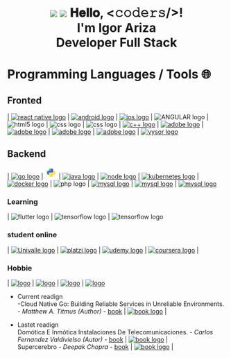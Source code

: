 <h1 align="center">
  <a target="_blank">
<img src="[https://user-images.githubusercontent.com/18409088/129069754-c41e7b3a-8e6c-4a6d-a558-648e7203139f.gif](https://user-images.githubusercontent.com/18409088/205685322-0045555e-f6f4-44c8-864b-0c6481966dec.gif)" width="20px" style="max-width:80%;"> 
    <img src="[https://user-images.githubusercontent.com/18409088/205685322-0045555e-f6f4-44c8-864b-0c6481966dec.gif](https://user-images.githubusercontent.com/18409088/205685322-0045555e-f6f4-44c8-864b-0c6481966dec.gif)" width="20px" style="max-width:80%;">
    
  </a>
  𝐇𝐞𝐥𝐥𝐨, &lt;𝚌𝚘𝚍𝚎𝚛𝚜/&gt;! <br> 
  I'm Igor Ariza <br>
  Developer Full Stack
</h1>

# Programming Languages / Tools 🌐
## Fronted

| [<img src="https://user-images.githubusercontent.com/18409088/129100018-c75e1ca5-3c0d-4f2a-949a-2d376aae09be.png" alt="react native logo" width="24">](https://reactnative.dev/)
| [<img src="https://user-images.githubusercontent.com/18409088/129100400-e7f90b17-f86b-418c-987e-6a0ecd0266d9.png" alt="android logo" width="24">](https://android.com/)
| [<img src="https://user-images.githubusercontent.com/18409088/129431609-d5d18123-38ef-4a96-8ecb-6387f673bf20.png" alt="ios logo" width="24">](https://apple.com/)
| <img src="https://user-images.githubusercontent.com/18409088/134434106-1ae59815-8700-4a81-b069-357de1b3064d.png" alt="ANGULAR logo" width="24">
| <img src="https://img.icons8.com/color/30/html-5.png" alt="html5 logo" width="26">
| <img src="https://img.icons8.com/color/30/css3.png" alt="css logo" width="26">
| <img src="https://img.icons8.com/color/30/javascript.png" alt="css logo" width="26">
| [<img src="https://user-images.githubusercontent.com/18409088/129103285-8a918572-a7c8-4efe-82e6-8d396fa671d3.png" alt="c++ logo" width="28">](https://.java.com)
| [<img src="https://user-images.githubusercontent.com/18409088/129464268-5364c8be-32e4-479c-b8d7-b7af76ba9529.png" alt="adobe logo" width="28">](https://.com)
| [<img src="https://user-images.githubusercontent.com/18409088/129464048-000ca064-ef33-4172-9429-8e710646c6b1.png" alt="adobe logo" width="28">](https://.com)
| [<img src="https://user-images.githubusercontent.com/18409088/129464063-a5fe6a86-7d4f-48bd-be3b-6d6948df0423.png" alt="adobe logo" width="28">](https://.com)
| [<img src="https://user-images.githubusercontent.com/18409088/129464226-5faa4ae8-9f12-4fa2-9893-25546872432a.png" alt="adobe logo" width="48">](https://.com)
| [<img src="https://user-images.githubusercontent.com/18409088/132108357-c97d70cd-149e-41bf-a239-b5fae4ae92f2.png" alt="vysor logo" width="30">](https://www.vysor.io/)

## Backend

| [<img src="https://raw.githubusercontent.com/Delta456/Delta456/master/img/golang.png" alt="go logo" width="38">](https://golang.org/)
| [<img src="https://raw.githubusercontent.com/github/explore/80688e429a7d4ef2fca1e82350fe8e3517d3494d/topics/python/python.png" alt="python logo" width="28">](https://www.python.org/) 
| [<img src="https://user-images.githubusercontent.com/18409088/129103060-491eacf3-f899-489f-bfa8-30a48dce8e2c.png" alt="java logo" width="28">](https://.java.com)
| [<img src="https://user-images.githubusercontent.com/18409088/129431224-fdf06fd0-6459-4fbc-8920-aa3e324759ea.png" alt="node logo" width="28">](https://.com)
| [<img src="https://user-images.githubusercontent.com/18409088/130371521-153cf08c-958b-4775-87b0-42694ec3dd72.png" alt="kubernetes logo" width="28">](https://.com)
| [<img src="https://user-images.githubusercontent.com/18409088/130371581-5ab1814a-a489-4a23-ac2c-e780a416aa3f.png" alt="docker logo" width="38">](https://.com)
| <img src="https://user-images.githubusercontent.com/18409088/131917347-76b172c2-4d87-4c89-ae98-7d5fd28f97b5.png" alt="php logo" width="38">
| [<img src="https://user-images.githubusercontent.com/18409088/129264702-596502a1-f211-4777-a2e6-0b759f582988.png" alt="mysql logo" width="24">](https://www.mysql.com/)
| [<img src="https://user-images.githubusercontent.com/18409088/130375655-11dbf253-889b-4da7-97bd-4f2f3913c61d.png" alt="mysql logo" width="30">](https://www.postgresql.com/)
| [<img src="https://user-images.githubusercontent.com/18409088/130375740-1a1fa1da-08e2-453c-81e9-bedc9fdd4ff7.png" alt="mysql logo" width="30">](https://www.firebase.com/)


### Learning

| <img src="https://user-images.githubusercontent.com/18409088/131878932-1bbf611f-a6d3-4147-bfa9-2ff699fca043.png" alt="flutter logo" width="48">
| <img src="https://user-images.githubusercontent.com/18409088/149630907-ada1f82d-bcf5-40a9-8fb7-3de4fcfad252.png" alt="tensorflow logo" width="30">
| <img src="https://user-images.githubusercontent.com/18409088/170609811-b8fad095-0a16-4314-9e42-8739735cb343.png" alt="tensorflow logo" width="60">

### student online

| [<img src="https://user-images.githubusercontent.com/18409088/131918298-70bbb7eb-8351-4eef-945d-fe536a1726c9.jpg" alt="Univalle logo" width="18">](https://www.univalle.edu.co/)
| [<img src="https://user-images.githubusercontent.com/18409088/131918165-72527a8a-cc01-4243-a398-f7b2ea1fb4f1.jpg" alt="platzi logo" width="32">](https://platzi.com)
| [<img src="https://user-images.githubusercontent.com/18409088/131918882-5d3c9409-3935-42ab-8b6c-f3c372134300.png" alt="udemy logo" width="28">](https://udemy.com)
| [<img src="https://user-images.githubusercontent.com/18409088/131919452-56f2913e-83c5-407f-bf79-35d4a56d3fef.png" alt="coursera logo" width="28">](https://www.coursera.org/)
|

### Hobbie

| [<img src="https://user-images.githubusercontent.com/18409088/129431542-7c12924f-97c9-4b85-be53-295cfd7af335.png" alt=" logo" width="38">](https://)
| [<img src="https://user-images.githubusercontent.com/18409088/129464540-562036b9-986c-4e33-9c62-fa45ddfbd1a0.png" alt=" logo" width="28">](https://.com)
| [<img src="https://user-images.githubusercontent.com/18409088/149631144-4bd9ac34-e815-46ca-825a-9e6597a0e62e.png" alt=" logo" width="48">](https://.com)
| [<img src="https://user-images.githubusercontent.com/18409088/130375861-07fb1a0c-1248-46a2-bdcb-56282adfb4a2.png" alt=" logo" width="38">](https://.com)


- Current readign <br>
-Cloud Native Go: Building Reliable Services in Unreliable Environments. - *Matthew A. Titmus (Author)* - 
[book](https://www.amazon.com/-/es/Matthew-Titmus/dp/1492076333)
| [<img src="https://user-images.githubusercontent.com/18409088/170610445-acb81fcb-4440-48ee-bd16-e0701daddc81.jpeg" alt="book logo" width="28">](https://www.amazon.com/-/es/Matthew-Titmus/dp/1492076333)
|

- Lastet readign <br>
Domótica E Inmótica Instalaciones De Telecomunicaciones. - *Carlos Fernandez Valdivielso (Autor)* - 
[book](https://www.amazon.es/Domotica-Inmotica-Instalaciones-Telecomunicaciones-Edificaciones/dp/6076225599)
| [<img src="https://user-images.githubusercontent.com/18409088/131766995-e7e25671-d6cc-4ead-a7ba-1719d182a7f2.jpg" alt="book logo" width="28">](https://www.amazon.es/Domotica-Inmotica-Instalaciones-Telecomunicaciones-Edificaciones/dp/6076225599)
|<br>
Supercerebro - *Deepak Chopra* - [book](https://www.amazon.com/-/es/Rudolph-Tanzi-Ph-D/dp/0307956830/ref=sr_1_3?__mk_es_US=%C3%85M%C3%85%C5%BD%C3%95%C3%91&crid=3A87X37K64H61&dchild=1&keywords=super+cerebro+deepak+chopra&qid=1628996608&sprefix=super+cere%2Caps%2C314&sr=8-3)
| [<img src="https://user-images.githubusercontent.com/18409088/129465496-16793a8e-eadb-44a3-a2b2-5a89f7ff0301.jpg" alt="book logo" width="28">](https://www.amazon.com/-/es/Rudolph-Tanzi-Ph-D/dp/0307956830/ref=sr_1_3?__mk_es_US=%C3%85M%C3%85%C5%BD%C3%95%C3%91&crid=3A87X37K64H61&dchild=1&keywords=super+cerebro+deepak+chopra&qid=1628996608&sprefix=super+cere%2Caps%2C314&sr=8-3)
|

<!-- [![Igor Ariza GitHub stats](https://github-readme-stats.vercel.app/api?username=igorariza&count_private=true&show_icons=true&theme=radical)](https://github.com/igorariza) -->


